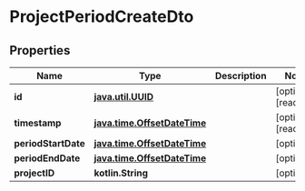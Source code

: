 
# ProjectPeriodCreateDto

## Properties
| Name | Type | Description | Notes |
| ------------ | ------------- | ------------- | ------------- |
| **id** | [**java.util.UUID**](java.util.UUID.md) |  |  [optional] [readonly] |
| **timestamp** | [**java.time.OffsetDateTime**](java.time.OffsetDateTime.md) |  |  [optional] [readonly] |
| **periodStartDate** | [**java.time.OffsetDateTime**](java.time.OffsetDateTime.md) |  |  [optional] |
| **periodEndDate** | [**java.time.OffsetDateTime**](java.time.OffsetDateTime.md) |  |  [optional] |
| **projectID** | **kotlin.String** |  |  [optional] |



